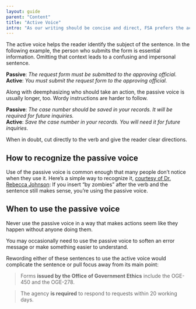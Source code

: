 ```yaml
---
layout: guide
parent: "Content"
title: "Active Voice"
intro: "As our writing should be concise and direct, FSA prefers the active voice as it supports brevity and makes written content more engaging."
---
```


The active voice helps the reader identify the subject of the sentence. In the following example, the person who submits the form is essential information. Omitting that context leads to a confusing and impersonal sentence.

**Passive**: _The request form must be submitted to the approving official._  
**Active**: _You must submit the request form to the approving official._

Along with deemphasizing who should take an action, the passive voice is usually longer, too. Wordy instructions are harder to follow.

**Passive**: _The case number should be saved in your records. It will be required for future inquiries._  
**Active**: _Save the case number in your records. You will need it for future inquiries._

When in doubt, cut directly to the verb and give the reader clear directions.

## How to recognize the passive voice

Use of the passive voice is common enough that many people don’t notice when they use it. Here’s a simple way to recognize it, [courtesy of Dr. Rebecca Johnson](https://twitter.com/johnsonr/status/259012668298506240): If you insert “by zombies” after the verb and the sentence still makes sense, you’re using the passive voice.

## When to use the passive voice

Never use the passive voice in a way that makes actions seem like they happen without anyone doing them.

You may occasionally need to use the passive voice to soften an error message or make something easier to understand.

Rewording either of these sentences to use the active voice would complicate the sentence or pull focus away from its main point:

> Forms __issued by the Office of Government Ethics__ include the OGE-450 and the OGE-278.  

> The agency __is required__ to respond to requests within 20 working days.
